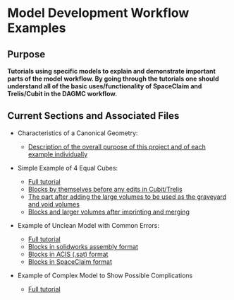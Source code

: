 # Model Development Workflow Examples

## Purpose

__Tutorials using specific models to explain and demonstrate important parts of the model workflow. By going through the tutorials one should understand all of the basic uses/functionality of SpaceClaim and Trelis/Cubit in the DAGMC workflow.__

## Current Sections and Associated Files

  * Characteristics of a Canonical Geometry:
     - [Description of the overall purpose of this project and of each example individually](CharacteristicsOfCanon.md)


  * Simple Example of 4 Equal Cubes:
     - [Full tutorial](SimpleBlockX4.md)
     - [Blocks by themselves before any edits in Cubit/Trelis](Simple100BlockX4.SAT)
     - [The part after adding the large volumes to be used as the graveyard and void volumes](Simple100BlockX4WGraveyardVoid.sat)
     - [Blocks and larger volumes after imprinting and merging](Simple100BlockX4WGraveyardVoidMerged.sat)
  
  * Example of Unclean Model with Common Errors:
     - [Full tutorial](ErrorBlocks.md)
     - [Blocks in solidworks assembly format](ErrorBlocks.SLDASM)
     - [Blocks in ACIS (.sat) format](ErrorBlocks.SAT)
     - [Blocks in SpaceClaim format](ErrorBlocks.scdoc)
     
  * Example of Complex Model to Show Possible Complications
     - [Full tutorial](ComplexAssembly.md)
